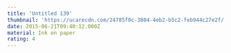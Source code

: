 ```yaml
---
title: 'Untitled 139'
thumbnail: 'https://ucarecdn.com/24785f0c-3804-4eb2-b5c2-feb944c27e2f/'
date: 2015-06-21T09:40:12.000Z
material: Ink on paper
rating: 4
---
```

